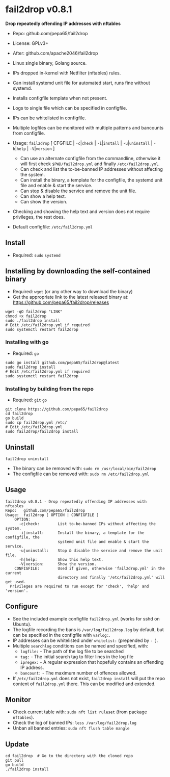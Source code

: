 # fail2drop v0.8.1
**Drop repeatedly offending IP addresses with nftables**

* Repo: github.com/pepa65/fail2drop
* License: GPLv3+
* After: github.com/apache2046/fail2drop
* Linux single binary, Golang source.
* IPs dropped in-kernel with Netfilter (nftables) rules.
* Can install systemd unit file for automated start, runs fine without systemd.
* Installs configfile template when not present.
* Logs to single file which can be specified in configfile.
* IPs can be whitelisted in configfile.
* Multiple logfiles can be monitored with multiple patterns and bancounts from configfile.
* Usage: `fail2drop` [ CFGFILE | `-c`|`check` | `-i`|`install` | `-u`|`uninstall` | `-h`|`help` | `-V`|`version` ]
  - Can use an alternate configfile from the commandline,
    otherwise it will first check `$PWD/fail2drop.yml` and finally `/etc/fail2drop.yml`.
  - Can check and list the to-be-banned IP addresses without affecting the system.
  - Can install the binary, a template for the configfile, the systemd unit file and enable & start the service.
  - Can stop & disable the service and remove the unit file.
  - Can show a help text.
  - Can show the version.
* Checking and showing the help text and version does not require privileges, the rest does.

* Default configfile: `/etc/fail2drop.yml`

## Install
* Required: `sudo` `systemd`

## Installing by downloading the self-contained binary
* Required: `wget` (or any other way to download the binary)
* Get the appropriate link to the latest released binary at:
  https://github.com/pepa65/fail2drop/releases

```
wget -qO fail2drop "LINK"
chmod +x fail2drop
sudo ./fail2drop install
# Edit /etc/fail2drop.yml if required
sudo systemctl restart fail2drop
```

### Installing with go
* Required: `go`

```
sudo go install github.com/pepa65/fail2drop@latest
sudo fail2drop install
# Edit /etc/fail2drop.yml if required
sudo systemctl restart fail2drop
```

### Installing by building from the repo
* Required: `git` `go`

```
git clone https://github.com/pepa65/fail2drop
cd fail2drop
go build
sudo cp fail2drop.yml /etc/
# Edit /etc/fail2drop.yml
sudo fail2drop/fail2drop install
```

## Uninstall
`fail2drop uninstall`

* The binary can be removed with: `sudo rm /usr/local/bin/fail2drop`
* The configfile can be removed with: `sudo rm /etc/fail2drop.yml`

## Usage
```
fail2drop v0.8.1 - Drop repeatedly offending IP addresses with nftables
Repo:   github.com/pepa65/fail2drop
Usage:  fail2drop [ OPTION | CONFIGFILE ]
    OPTION:
      -c|check:        List to-be-banned IPs without affecting the system.
      -i|install:      Install the binary, a template for the configfile, the
                       systemd unit file and enable & start the service.
      -u|uninstall:    Stop & disable the service and remove the unit file.
      -h|help:         Show this help text.
      -V|version:      Show the version.
    CONFIGFILE:        Used if given, otherwise 'fail2drop.yml' in the current
                       directory and finally '/etc/fail2drop.yml' will get used.
  Privileges are required to run except for 'check', 'help' and 'version'.
```

## Configure
* See the included example configfile `fail2drop.yml` (works for sshd on Ubuntu).
* The logfile recording the bans is `/var/log/fail2drop.log` by default,
  but can be specified in the configfile with `varlog:`.
* IP addresses can be whitelisted under `whitelist:` (prepended by `- `).
* Multiple `searchlog` conditions can be named and specified, with:
  - `logfile:` - The path of the log file to be searched
  - `tag:` - The initial search tag to filter lines in the log file
  - `ipregex:` - A regular expression that hopefully contains an offending IP address.
  - `bancount:` - The maximum number of offences allowed.
* If `/etc/fail2drop.yml` does not exist, `fail2drop install` will put the repo content
  of `fail2drop.yml` there. This can be modified and extended.

## Monitor
* Check current table with: `sudo nft list ruleset` (from package `nftables`).
* Check the log of banned IPs: `less /var/log/fail2drop.log`
* Unban all banned entries: `sudo nft flush table mangle`

## Update
```
cd fail2drop  # Go to the directory with the cloned repo
git pull
go build
./fail2drop install
```
